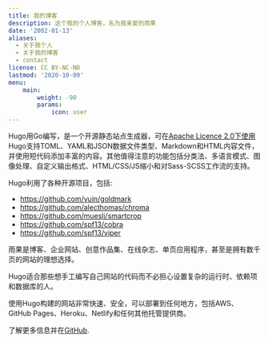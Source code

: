 ```yaml
---
title: 我的博客
description: 这个我的个人博客，名为我亲爱的雨果
date: '2002-01-13'
aliases:
  - 关于我个人
  - 关于我的博客
  - contact
license: CC BY-NC-ND
lastmod: '2020-10-09'
menu:
    main: 
        weight: -90
        params:
            icon: user
---
```


Hugo用Go编写，是一个开源静态站点生成器，可在[Apache Licence 2.0下使用](https://github.com/gohugoio/hugo/blob/master/LICENSE)Hugo支持TOML、YAML和JSON数据文件类型、Markdown和HTML内容文件，并使用短代码添加丰富的内容。其他值得注意的功能包括分类法、多语言模式、图像处理、自定义输出格式、HTML/CSS/JS缩小和对Sass-SCSS工作流的支持。

Hugo利用了各种开源项目，包括:

* https://github.com/yuin/goldmark
* https://github.com/alecthomas/chroma
* https://github.com/muesli/smartcrop
* https://github.com/spf13/cobra
* https://github.com/spf13/viper

雨果是博客、企业网站、创意作品集、在线杂志、单页应用程序，甚至是拥有数千页的网站的理想选择。

Hugo适合那些想手工编写自己网站的代码而不必担心设置复杂的运行时、依赖项和数据库的人。

使用Hugo构建的网站非常快速、安全，可以部署到任何地方，包括AWS、GitHub Pages、Heroku、Netlify和任何其他托管提供商。

了解更多信息并在[GitHub](https://github.com/gohugoio).
